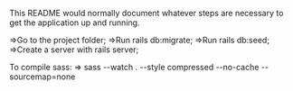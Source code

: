 This README would normally document whatever steps are necessary to get the application up and running.

=>Go to the project folder; 
=>Run rails db:migrate; 
=>Run rails db:seed; 
=>Create a server with rails server;

To compile sass: 
=> sass --watch . --style compressed --no-cache --sourcemap=none